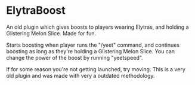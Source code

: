 # ElytraBoost
An old plugin which gives boosts to players wearing Elytras, and holding a Glistering Melon Slice. Made for fun.

Starts boosting when player runs the "/yeet" command, and continues boosting as long as they're holding a Glistering Melon Slice.
You can change the power of the boost by running "yeetspeed".

If for some reason you're not getting launched, try moving. This is a very old plugin and was made with very a outdated methodology.
